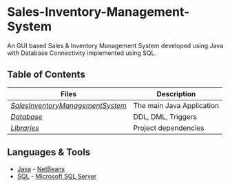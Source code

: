 # Sales-Inventory-Management-System
An GUI based Sales & Inventory Management System developed using Java with Database Connectivity implemented using SQL.
## Table of Contents
| Files | Description |
|--|--|
| [*SalesInventoryManagementSystem*](https://github.com/AMB-19/Sales-Inventory-Management-System/tree/main/SalesInventoryManagementSystem "SalesInventoryManagementSystem") | The main Java Application |
| [*Database*](https://github.com/AMB-19/Sales-Inventory-Management-System/tree/main/Database "Database") | DDL, DML, Triggers |
| [*Libraries*](https://github.com/AMB-19/Sales-Inventory-Management-System/tree/main/Libraries "Libraries") | Project dependencies |

## Languages & Tools

 - [Java](https://www.bing.com/ck/a?!&&p=c1f28d16d7eccfb539c2c680735156cb949a93a3154845321537cb5239f6e890JmltdHM9MTY1NDA5NjAyMiZpZ3VpZD1kMjZiOTY0OC01OWRjLTRjMWEtYWY3NS1iMDMyMjA1MGE1ZWMmaW5zaWQ9NTUxNQ&ptn=3&fclid=7dea3950-e1bc-11ec-a1c2-e896bcdf5ea6&u=a1aHR0cHM6Ly9qYXZhLmNvbS9lbi8&ntb=1) - [NetBeans](https://www.bing.com/ck/a?!&&p=ff28f54000262d16393dce84f59f38694e71f290504be7172b9e2e29852df1baJmltdHM9MTY1NDA5NjE3NSZpZ3VpZD1iN2Y3MDdlZi02YTYyLTQ2NjUtYjAyZi05NDVjY2M0YTI0MTMmaW5zaWQ9NTUyOQ&ptn=3&fclid=d919ac65-e1bc-11ec-ab53-2d2d072f16a9&u=a1aHR0cHM6Ly9uZXRiZWFucy5hcGFjaGUub3JnLw&ntb=1)  
 - [SQL](https://www.bing.com/ck/a?!&&p=d2f1801305f9778cdf67adf7b83e14693e754d2d9d74d8c04f85a93cd1d9f757JmltdHM9MTY1NDA5NjIwMyZpZ3VpZD0yZGRhNTkyNi03YWJkLTRkY2EtYjg1NS1hYjkxNGE5NjE5NzYmaW5zaWQ9NTQ5Mw&ptn=3&fclid=e9b2537c-e1bc-11ec-8162-94e10314f2c1&u=a1aHR0cHM6Ly93d3cuaXNvLm9yZy9zdGFuZGFyZC82MzU1NS5odG1s&ntb=1) - [Microsoft SQL Server](https://www.bing.com/ck/a?!&&p=2f70bf46a863f8e0e2277b050cd0470a22ecba03365dd81c9602fbbd08872034JmltdHM9MTY1NDA5NjIzNCZpZ3VpZD05ZGNkZmNkYi0xZjVkLTRjNTAtODMzZC00Mjg2NjZhNDY1NmYmaW5zaWQ9NTUwMw&ptn=3&fclid=fc1c715a-e1bc-11ec-9b03-edcbdbec2454&u=a1aHR0cHM6Ly93d3cubWljcm9zb2Z0LmNvbS9zcWwtc2VydmVy&ntb=1)
